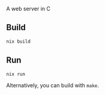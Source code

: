 A web server in C

## Build

```nix
nix build
```

## Run

```nix
nix run
```

Alternatively, you can build with `make`.
